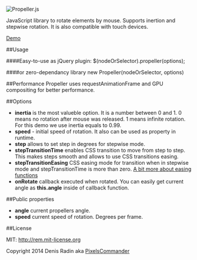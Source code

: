 ![Propeller.js](http://pixelscommander.com/polygon/propeller/logo.gif "JavaScript library to rotate HTML elements by mouse or touch gestures")

JavaScript library to rotate elements by mouse. Supports inertion and stepwise rotation. It is also compatible with touch devices.

[Demo](http://pixelscommander.com/polygon/propeller/)

##Usage

####Easy-to-use as jQuery plugin:
    $(nodeOrSelector).propeller(options);

####or zero-dependancy library 
    new Propeller(nodeOrSelector, options)

##Performance
Propeller uses requestAnimationFrame and GPU compositing for better performance.
    
##Options
- **inertia** is the most valueble option. It is a number between 0 and 1. 0 means no rotation after mouse was released. 1 means infinite rotation. For this demo we use inertia equals to 0.99.
- **speed** - initial speed of rotation. It also can be used as property in runtime.
- **step** allows to set step in degrees for stepwise mode.
- **stepTransitionTime** enables CSS transition to move from step to step. This makes steps smooth and allows to use CSS transitions easing.
- **stepTransitionEasing** CSS easing mode for transition when in stepwise mode and stepTransitionTime is more than zero. [A bit more about easing functions](http://www.w3schools.com/cssref/css3_pr_transition-timing-function.asp)
- **onRotate** callback executed when rotated. You can easily get current angle as **this.angle** inside of callback function.

##Public properties
- **angle** current propellers angle.
- **speed** current speed of rotation. Degrees per frame.

##License

MIT: http://rem.mit-license.org

Copyright 2014 Denis Radin aka [PixelsCommander](http://pixelscommander.com)